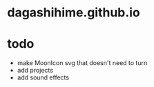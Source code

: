 # dagashihime.github.io
# todo
- make MoonIcon svg that doesn't need to turn
- add projects
- add sound effects
